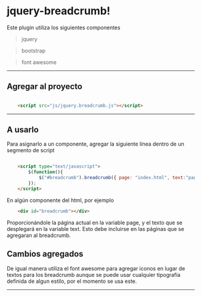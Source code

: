 # jquery-breadcrumb!


Este plugin utiliza los siguientes componentes
>jquery

>bootstrap

>font awesome


---
## Agregar al proyecto

```html

    <script src="js/jquery.breadcrumb.js"></script>

 ```

---

## A usarlo
Para asignarlo a un componente, agregar la siguiente línea dentro de un segmento de script
```html

    <script type="text/javascript">
		$(function(){
			$("#breadcrumb").breadcrumb({ page: "index.html", text:"pagina inicio" });
		});
	</script>
```
En algún componente del html, por ejemplo

```HTML
    <div id="breadcrumb"></div>
```


Proporcionándole la página actual en la variable page, y el texto que se desplegará en la variable text.
Esto debe incluirse en las páginas que se agregaran al breadcrumb.

## Cambios agregados
De igual manera utiliza el font awesome para agregar iconos en lugar de textos para los breadcrumb
aunque se puede usar cualquier tipografía definida de algun estilo, por el momento se usa este.


---
